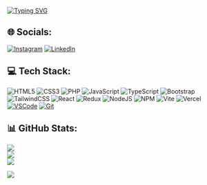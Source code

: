 [![Typing SVG](https://readme-typing-svg.herokuapp.com?font=Fira+Code&weight=600&size=48&duration=1200&pause=2000&color=26B2FF&vCenter=true&random=false&width=920&height=75&lines=Hi+There!%F0%9F%91%8B;I'm+Anas+Nasuha;Web+Development+Enthusiast)](https://git.io/typing-svg)

## 🌐 Socials:
[![Instagram](https://img.shields.io/badge/Instagram-%23E4405F.svg?logo=Instagram&logoColor=white)](https://instagram.com/anass.nsh) [![LinkedIn](https://img.shields.io/badge/LinkedIn-%230077B5.svg?logo=linkedin&logoColor=white)](https://linkedin.com/in/anas-nasuha-61a70b2b3?lipi=urn%3Ali%3Apage%3Ad_flagship3_profile_view_base_contact_details%3BIo3Vvy9GTcSly4kfYgehZA%3D%3D) 

## 💻 Tech Stack:
![HTML5](https://img.shields.io/badge/html5-%23E34F26.svg?style=for-the-badge&logo=html5&logoColor=white)
![CSS3](https://img.shields.io/badge/css3-%231572B6.svg?style=for-the-badge&logo=css3&logoColor=white)
![PHP](https://img.shields.io/badge/php-%23777BB4.svg?style=for-the-badge&logo=php&logoColor=white)
![JavaScript](https://img.shields.io/badge/javascript-%23323330.svg?style=for-the-badge&logo=javascript&logoColor=%23F7DF1E) 
![TypeScript](https://img.shields.io/badge/typescript-%23007ACC.svg?style=for-the-badge&logo=typescript&logoColor=white) 
![Bootstrap](https://img.shields.io/badge/bootstrap-%238511FA.svg?style=for-the-badge&logo=bootstrap&logoColor=white) 
![TailwindCSS](https://img.shields.io/badge/tailwindcss-%2338B2AC.svg?style=for-the-badge&logo=tailwind-css&logoColor=white)
![React](https://img.shields.io/badge/react-%2320232a.svg?style=for-the-badge&logo=react&logoColor=%2361DAFB)
![Redux](https://img.shields.io/badge/redux-%23593d88.svg?style=for-the-badge&logo=redux&logoColor=white)
![NodeJS](https://img.shields.io/badge/node.js-6DA55F?style=for-the-badge&logo=node.js&logoColor=white) 
![NPM](https://img.shields.io/badge/NPM-%23CB3837.svg?style=for-the-badge&logo=npm&logoColor=white) 
![Vite](https://img.shields.io/badge/vite-%23646CFF.svg?style=for-the-badge&logo=vite&logoColor=white) 
![Vercel](https://img.shields.io/badge/vercel-%23000000.svg?style=for-the-badge&logo=vercel&logoColor=white) 
[![VSCode](https://img.shields.io/badge/Visual_Studio_Code-0078D4?style=for-the-badge&logo=visual%20studio%20code&logoColor=white)](https://code.visualstudio.com)
[![Git](https://img.shields.io/badge/Git-white?style=for-the-badge&logo=git&logoColor=red)](https://git-scm.com)

## 📊 GitHub Stats:
![](https://github-readme-stats.vercel.app/api?username=anasnasuhaaa&theme=dark&hide_border=false&include_all_commits=false&count_private=false)<br/>
![](https://github-readme-streak-stats.herokuapp.com/?user=anasnasuhaaa&theme=dark&hide_border=false)<br/>
![](https://github-readme-stats.vercel.app/api/top-langs/?username=anasnasuhaaa&theme=dark&hide_border=false&include_all_commits=false&count_private=false&layout=compact)

[![](https://visitcount.itsvg.in/api?id=anasnasuhaaa&icon=0&color=0)](https://visitcount.itsvg.in)




<!-- Proudly created with GPRM ( https://gprm.itsvg.in ) -->


